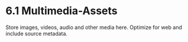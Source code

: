 # 6.1 Multimedia-Assets

Store images, videos, audio and other media here. Optimize for web and include source metadata.
